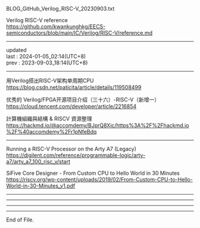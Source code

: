   
BLOG_GitHub_Verilog_RISC-V_20230903.txt  
  
Verilog RISC-V reference  
  https://github.com/kwankunghkg/EECS-semiconductors/blob/main/IC/Verilog/RISC-V/reference.md  
  
  
----------------------------------------  
  
updated  
last : 2024-01-05_02:14(UTC+8)  
prev : 2023-09-03_18:14(UTC+8)    
  
----------------------------------------  
  
用Verilog搭出RISC-V架构单周期CPU  
  https://blog.csdn.net/paticita/article/details/119508499  
  
优秀的 Verilog/FPGA开源项目介绍（三十六）-RISC-V（新增一）  
  https://cloud.tencent.com/developer/article/2216854  
  
計算機組織與結構 & RISCV 資源整理  
  https://hackmd.io/@accomdemy/BJprQ8Xjc/https%3A%2F%2Fhackmd.io%2F%40accomdemy%2Fr1pNfeBdq  
  
  
  
  
  
----------------------------------------  
  
Running a RISC-V Processor on the Arty A7 (Legacy)  
  https://digilent.com/reference/programmable-logic/arty-a7/arty_a7_100_risc_v/start  

  
SiFive Core Designer - From Custom CPU to Hello World in 30 Minutes  
  https://riscv.org/wp-content/uploads/2019/02/From-Custom-CPU-to-Hello-World-in-30-Minutes_v1.pdf  
  
  
  
----------------------------------------  
  
  
----------------------------------------  
  
  
----------------------------------------  
  
  
----------------------------------------  
End of File.  
